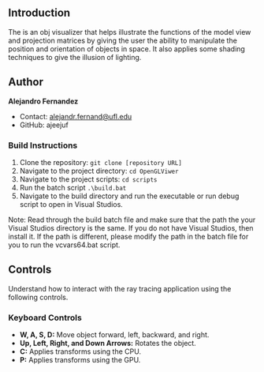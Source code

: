 ## Introduction
The is an obj visualizer that helps illustrate the functions of the model
view and projection matrices by giving the user the ability to manipulate
the position and orientation of objects in space. It also applies some shading
techniques to give the illusion of lighting.

## Author
**Alejandro Fernandez**
- Contact: alejandr.fernand@ufl.edu
- GitHub: ajeejuf

### Build Instructions
1. Clone the repository: `git clone [repository URL]`
2. Navigate to the project directory: `cd OpenGLViwer`
3. Navigate to the project scripts: `cd scripts`
4. Run the batch script `.\build.bat`
5. Navigate to the build directory and run the executable or run debug script to
open in Visual Studios.

Note: Read through the build batch file and make sure that the path the your Visual Studios directory is the same. If you do not have Visual Studios, then install it. If
the path is different, please modify the path in the batch file for you to run the vcvars64.bat script.

## Controls
Understand how to interact with the ray tracing application using the following controls.

### Keyboard Controls
- **W, A, S, D:** Move object forward, left, backward, and right.
- **Up, Left, Right, and Down Arrows:** Rotates the object.
- **C:** Applies transforms using the CPU.
- **P:** Applies transforms using the GPU.